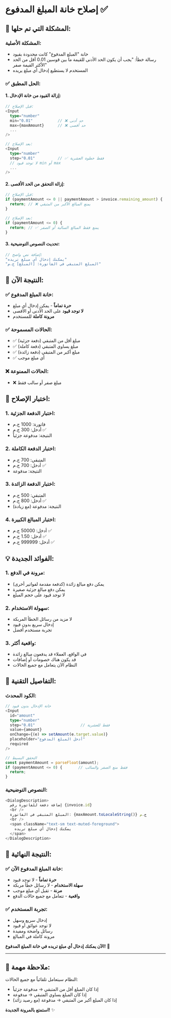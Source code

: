 # إصلاح خانة المبلغ المدفوع ✅

## 🚨 المشكلة التي تم حلها:

### المشكلة الأصلية:
- خانة "المبلغ المدفوع" كانت محدودة بقيود
- رسالة خطأ: "يجب أن يكون الحد الأدنى للقيمة ما بين قوسين 0.01 أقل من الحد الأكثر القيمة صفر"
- المستخدم لا يستطيع إدخال أي مبلغ يريده

### ✅ الحل المطبق:

#### 1. **إزالة القيود من خانة الإدخال**:
```typescript
// قبل الإصلاح:
<Input
  type="number"
  min="0.01"           // ❌ حد أدنى
  max={maxAmount}      // ❌ حد أقصى
  ...
/>

// بعد الإصلاح:
<Input
  type="number"
  step="0.01"          // ✅ فقط خطوة العشرية
  // لا توجد قيود min أو max
  ...
/>
```

#### 2. **إزالة التحقق من الحد الأقصى**:
```typescript
// قبل الإصلاح:
if (paymentAmount <= 0 || paymentAmount > invoice.remaining_amount) {
  return; // ❌ يمنع المبالغ الأكبر من المتبقي
}

// بعد الإصلاح:
if (paymentAmount <= 0) {
  return; // ✅ يمنع فقط المبالغ السالبة أو الصفر
}
```

#### 3. **تحديث النصوص التوضيحية**:
```typescript
// إضافة نص واضح:
"يمكنك إدخال أي مبلغ تريده"
"المبلغ المتبقي في الفاتورة: [المبلغ] ج.م"
```

## 🎯 النتيجة الآن:

### ✅ خانة المبلغ المدفوع:
- **حرة تماماً** - يمكن إدخال أي مبلغ
- **لا توجد قيود** على الحد الأدنى أو الأقصى
- **مرونة كاملة** للمستخدم

### ✅ الحالات المسموحة:
- ✅ مبلغ أقل من المتبقي (دفعة جزئية)
- ✅ مبلغ يساوي المتبقي (دفعة كاملة)
- ✅ مبلغ أكبر من المتبقي (دفعة زائدة)
- ✅ أي مبلغ موجب

### ❌ الحالات الممنوعة:
- ❌ مبلغ صفر أو سالب فقط

## 🚀 اختبار الإصلاح:

### 1. **اختبار الدفعة الجزئية**:
- فاتورة: 1000 ج.م
- أدخل: 300 ج.م ✅
- النتيجة: مدفوعة جزئياً

### 2. **اختبار الدفعة الكاملة**:
- المتبقي: 700 ج.م
- أدخل: 700 ج.م ✅
- النتيجة: مدفوعة

### 3. **اختبار الدفعة الزائدة**:
- المتبقي: 500 ج.م
- أدخل: 800 ج.م ✅
- النتيجة: مدفوعة (مع زيادة)

### 4. **اختبار المبالغ الكبيرة**:
- أدخل: 50000 ج.م ✅
- أدخل: 1.50 ج.م ✅
- أدخل: 999999 ج.م ✅

## 💡 الفوائد الجديدة:

### 1. **مرونة في الدفع**:
- يمكن دفع مبالغ زائدة (كدفعة مقدمة لفواتير أخرى)
- يمكن دفع مبالغ جزئية صغيرة
- لا توجد قيود على حجم المبلغ

### 2. **سهولة الاستخدام**:
- لا مزيد من رسائل الخطأ المربكة
- إدخال سريع بدون قيود
- تجربة مستخدم أفضل

### 3. **واقعية أكثر**:
- في الواقع، العملاء قد يدفعون مبالغ زائدة
- قد يكون هناك خصومات أو إضافات
- النظام الآن يتعامل مع جميع الحالات

## 🔧 التفاصيل التقنية:

### الكود المحدث:
```typescript
// خانة الإدخال بدون قيود
<Input
  id="amount"
  type="number"
  step="0.01"                    // فقط للعشرية
  value={amount}
  onChange={(e) => setAmount(e.target.value)}
  placeholder="أدخل المبلغ المدفوع"
  required
/>

// التحقق البسيط
const paymentAmount = parseFloat(amount);
if (paymentAmount <= 0) {       // فقط منع الصفر والسالب
  return;
}
```

### النصوص التوضيحية:
```typescript
<DialogDescription>
  إضافة دفعة للفاتورة رقم {invoice.id}
  <br />
  المبلغ المتبقي في الفاتورة: {maxAmount.toLocaleString()} ج.م
  <br />
  <span className="text-sm text-muted-foreground">
    يمكنك إدخال أي مبلغ تريده
  </span>
</DialogDescription>
```

## 🎉 النتيجة النهائية:

### ✅ خانة المبلغ المدفوع الآن:
- **حرة تماماً** - لا توجد قيود
- **سهلة الاستخدام** - لا رسائل خطأ مربكة
- **مرنة** - تقبل أي مبلغ موجب
- **واقعية** - تتعامل مع جميع حالات الدفع

### ✅ تجربة المستخدم:
- إدخال سريع وسهل
- لا توجد عوائق أو قيود
- رسائل واضحة ومفيدة
- مرونة كاملة في المبالغ

**الآن يمكنك إدخال أي مبلغ تريده في خانة المبلغ المدفوع!** 🎯

---

## 📝 ملاحظة مهمة:
النظام سيتعامل تلقائياً مع جميع الحالات:
- إذا كان المبلغ أقل من المتبقي → مدفوعة جزئياً
- إذا كان المبلغ يساوي المتبقي → مدفوعة
- إذا كان المبلغ أكبر من المتبقي → مدفوعة (مع رصيد زائد)

**استمتع بالمرونة الجديدة!** ✨
